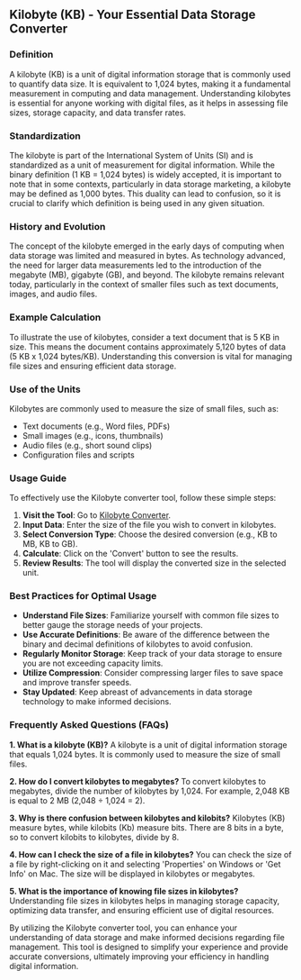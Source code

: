 ## Kilobyte (KB) - Your Essential Data Storage Converter

### Definition
A kilobyte (KB) is a unit of digital information storage that is commonly used to quantify data size. It is equivalent to 1,024 bytes, making it a fundamental measurement in computing and data management. Understanding kilobytes is essential for anyone working with digital files, as it helps in assessing file sizes, storage capacity, and data transfer rates.

### Standardization
The kilobyte is part of the International System of Units (SI) and is standardized as a unit of measurement for digital information. While the binary definition (1 KB = 1,024 bytes) is widely accepted, it is important to note that in some contexts, particularly in data storage marketing, a kilobyte may be defined as 1,000 bytes. This duality can lead to confusion, so it is crucial to clarify which definition is being used in any given situation.

### History and Evolution
The concept of the kilobyte emerged in the early days of computing when data storage was limited and measured in bytes. As technology advanced, the need for larger data measurements led to the introduction of the megabyte (MB), gigabyte (GB), and beyond. The kilobyte remains relevant today, particularly in the context of smaller files such as text documents, images, and audio files.

### Example Calculation
To illustrate the use of kilobytes, consider a text document that is 5 KB in size. This means the document contains approximately 5,120 bytes of data (5 KB x 1,024 bytes/KB). Understanding this conversion is vital for managing file sizes and ensuring efficient data storage.

### Use of the Units
Kilobytes are commonly used to measure the size of small files, such as:
- Text documents (e.g., Word files, PDFs)
- Small images (e.g., icons, thumbnails)
- Audio files (e.g., short sound clips)
- Configuration files and scripts

### Usage Guide
To effectively use the Kilobyte converter tool, follow these simple steps:
1. **Visit the Tool**: Go to [Kilobyte Converter](https://www.inayam.co/unit-converter/data_storage_si).
2. **Input Data**: Enter the size of the file you wish to convert in kilobytes.
3. **Select Conversion Type**: Choose the desired conversion (e.g., KB to MB, KB to GB).
4. **Calculate**: Click on the 'Convert' button to see the results.
5. **Review Results**: The tool will display the converted size in the selected unit.

### Best Practices for Optimal Usage
- **Understand File Sizes**: Familiarize yourself with common file sizes to better gauge the storage needs of your projects.
- **Use Accurate Definitions**: Be aware of the difference between the binary and decimal definitions of kilobytes to avoid confusion.
- **Regularly Monitor Storage**: Keep track of your data storage to ensure you are not exceeding capacity limits.
- **Utilize Compression**: Consider compressing larger files to save space and improve transfer speeds.
- **Stay Updated**: Keep abreast of advancements in data storage technology to make informed decisions.

### Frequently Asked Questions (FAQs)

**1. What is a kilobyte (KB)?**
A kilobyte is a unit of digital information storage that equals 1,024 bytes. It is commonly used to measure the size of small files.

**2. How do I convert kilobytes to megabytes?**
To convert kilobytes to megabytes, divide the number of kilobytes by 1,024. For example, 2,048 KB is equal to 2 MB (2,048 ÷ 1,024 = 2).

**3. Why is there confusion between kilobytes and kilobits?**
Kilobytes (KB) measure bytes, while kilobits (Kb) measure bits. There are 8 bits in a byte, so to convert kilobits to kilobytes, divide by 8.

**4. How can I check the size of a file in kilobytes?**
You can check the size of a file by right-clicking on it and selecting 'Properties' on Windows or 'Get Info' on Mac. The size will be displayed in kilobytes or megabytes.

**5. What is the importance of knowing file sizes in kilobytes?**
Understanding file sizes in kilobytes helps in managing storage capacity, optimizing data transfer, and ensuring efficient use of digital resources.

By utilizing the Kilobyte converter tool, you can enhance your understanding of data storage and make informed decisions regarding file management. This tool is designed to simplify your experience and provide accurate conversions, ultimately improving your efficiency in handling digital information.